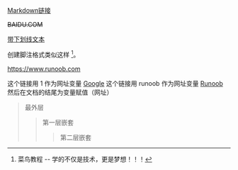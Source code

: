 [Markdown链接](https://www.runoob.com/markdown/md-block.html)

~~BAIDU.COM~~

<u> 带下划线文本 </u>

创建脚注格式类似这样 [^RUNOOB]。

[^RUNOOB]: 菜鸟教程 -- 学的不仅是技术，更是梦想！！！

<https://www.runoob.com>

这个链接用 1 作为网址变量 [Google][1]
这个链接用 runoob 作为网址变量 [Runoob][runoob]
然后在文档的结尾为变量赋值（网址）

  [1]: http://www.google.com/
  [runoob]: http://www.runoob.com/
  
> 最外层
> > 第一层嵌套
> > > 第二层嵌套
